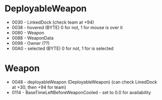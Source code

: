 # DeployableWeapon

* 0030 - LinkedDock (check team at +94)
* 0038 - hovered (BYTE) 0 for not, 1 for mouse is over it
* 0080 - Weapon
* 0088 - WeaponData
* 0098 - Owner (??)
* 00A0 - selected (BYTE) 0 for not, 1 for is selected

# Weapon

* 0048 - deployableWeapon (DeployableWeapon) (can check LinedDock at +30, then +94 for team)
* 0114 - BaseTimeLeftBeforeWeaponCooled - set to 0.0  for availability
